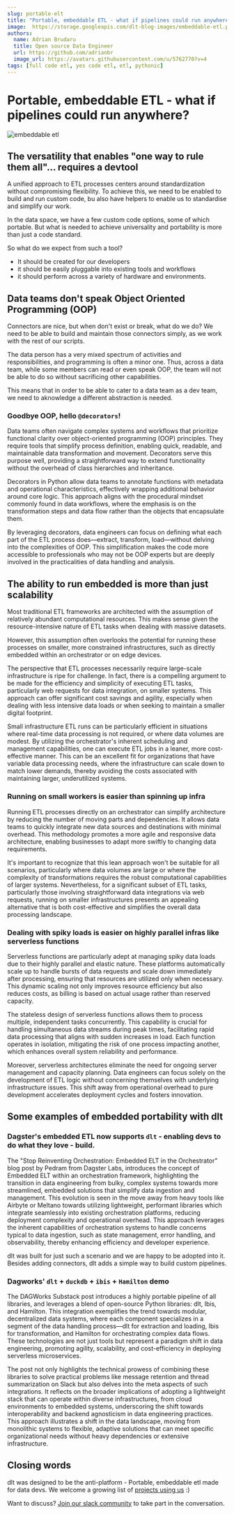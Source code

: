 ```yaml
---
slug: portable-elt
title: "Portable, embeddable ETL - what if pipelines could run anywhere?"
image:  https://storage.googleapis.com/dlt-blog-images/embeddable-etl.png
authors:
  name: Adrian Brudaru
  title: Open source Data Engineer
  url: https://github.com/adrianbr
  image_url: https://avatars.githubusercontent.com/u/5762770?v=4
tags: [full code etl, yes code etl, etl, pythonic]
---
```


# Portable, embeddable ETL - what if pipelines could run anywhere?

![embeddable etl](https://storage.googleapis.com/dlt-blog-images/embeddable-etl.png)

## The versatility that enables "one way to rule them all"... requires a devtool

A unified approach to ETL processes centers around standardization without compromising flexibility.
To achieve this, we need to be enabled to build and run custom code, bu also have helpers to enable us to standardise and simplify our work.

In the data space, we have a few custom code options, some of which portable. But what is needed to achieve
universality and portability is more than just a code standard.

So what do we expect from such a tool?
- It should be created for our developers
- it should be easily pluggable into existing tools and workflows
- it should perform across a variety of hardware and environments.

## Data teams don't speak Object Oriented Programming (OOP)

Connectors are nice, but when don't exist or break, what do we do? We need to be able to build and maintain those connectors simply, as we work with the rest of our scripts.

The data person has a very mixed spectrum of activities and responsibilities, and programming is often a minor one. Thus, across a data team, while some members
can read or even speak OOP, the team will not be able to do so without sacrificing other capabilities.

This means that in order to be able to cater to a data team as a dev team, we need to aknowledge a different abstraction is needed.

### Goodbye OOP, hello `@decorators`!

Data teams often navigate complex systems and workflows that prioritize functional clarity over object-oriented
programming (OOP) principles. They require tools that simplify process definition, enabling quick, readable,
and maintainable data transformation and movement. Decorators serve this purpose well, providing a straightforward
way to extend functionality without the overhead of class hierarchies and inheritance.

Decorators in Python allow data teams to annotate functions with metadata and operational characteristics,
effectively wrapping additional behavior around core logic. This approach aligns with the procedural mindset
commonly found in data workflows, where the emphasis is on the transformation steps and data flow rather than the objects that encapsulate them.

By leveraging decorators, data engineers can focus on defining what each part of the ETL process does—extract,
transform, load—without delving into the complexities of OOP. This simplification makes the code more accessible
to professionals who may not be OOP experts but are deeply involved in the practicalities of data handling and analysis.

## The ability to run embedded is more than just scalability

Most traditional ETL frameworks are architected with the assumption of relatively abundant computational resources.
This makes sense given the resource-intensive nature of ETL tasks when dealing with massive datasets.

However, this assumption often overlooks the potential for running these processes on smaller, more constrained infrastructures,
such as directly embedded within an orchestrator or on edge devices.

The perspective that ETL processes necessarily require large-scale infrastructure is ripe for challenge. In fact,
there is a compelling argument to be made for the efficiency and simplicity of executing ETL tasks, particularly web
requests for data integration, on smaller systems. This approach can offer significant cost savings and agility,
especially when dealing with less intensive data loads or when seeking to maintain a smaller digital footprint.

Small infrastructure ETL runs can be particularly efficient in situations where real-time data processing is not
required, or where data volumes are modest. By utilizing the orchestrator's inherent scheduling and management
capabilities, one can execute ETL jobs in a leaner, more cost-effective manner. This can be an excellent fit for
organizations that have variable data processing needs, where the infrastructure can scale down to match lower demands,
thereby avoiding the costs associated with maintaining larger, underutilized systems.

### Running on small workers is easier than spinning up infra

Running ETL processes directly on an orchestrator can simplify architecture by reducing the number of
moving parts and dependencies. It allows data teams to quickly integrate new data sources and destinations with minimal
overhead. This methodology promotes a more agile and responsive data architecture, enabling businesses to adapt more swiftly
to changing data requirements.

It's important to recognize that this lean approach won't be suitable for all scenarios, particularly where data volumes
are large or where the complexity of transformations requires the robust computational capabilities of larger systems.
Nevertheless, for a significant subset of ETL tasks, particularly those involving straightforward data integrations via web requests,
running on smaller infrastructures presents an appealing alternative that is both cost-effective and simplifies the
overall data processing landscape.

### Dealing with spiky loads is easier on highly parallel infras like serverless functions

Serverless functions are particularly adept at managing spiky data loads due to their highly parallel and elastic nature.
These platforms automatically scale up to handle bursts of data requests and scale down immediately after processing,
ensuring that resources are utilized only when necessary. This dynamic scaling not only improves resource efficiency
but also reduces costs, as billing is based on actual usage rather than reserved capacity.

The stateless design of serverless functions allows them to process multiple, independent tasks concurrently.
This capability is crucial for handling simultaneous data streams during peak times, facilitating rapid data processing
that aligns with sudden increases in load. Each function operates in isolation, mitigating the risk of one process impacting another,
which enhances overall system reliability and performance.

Moreover, serverless architectures eliminate the need for ongoing server management and capacity planning.
Data engineers can focus solely on the development of ETL logic without concerning themselves with underlying infrastructure issues.
This shift away from operational overhead to pure development accelerates deployment cycles and fosters innovation.

## Some examples of embedded portability with dlt

### Dagster's embedded ETL now supports `dlt` - enabling devs to do what they love - build.

The "Stop Reinventing Orchestration: Embedded ELT in the Orchestrator" blog post by Pedram from Dagster Labs,
introduces the concept of Embedded ELT within an orchestration framework, highlighting the transition in data engineering from bulky,
complex systems towards more streamlined, embedded solutions that simplify data ingestion and management. This evolution is seen in
the move away from heavy tools like Airbyte or Meltano towards utilizing lightweight, performant libraries which integrate seamlessly into existing
orchestration platforms, reducing deployment complexity and operational overhead. This approach leverages the inherent capabilities of
orchestration systems to handle concerns typical to data ingestion, such as state management, error handling, and observability,
thereby enhancing efficiency and developer experience.

dlt was built for just such a scenario and we are happy to be adopted into it. Besides adding connectors, dlt adds a simple way to build custom pipelines.

### Dagworks' `dlt` + `duckdb` + `ibis` + `Hamilton` demo

The DAGWorks Substack post introduces a highly portable pipeline of all libraries, and leverages a blend of open-source Python libraries: dlt, Ibis, and Hamilton.
This integration exemplifies the trend towards modular, decentralized data systems, where each component specializes in a segment of the data handling process—dlt for extraction and loading,
Ibis for transformation, and Hamilton for orchestrating complex data flows. These technologies are not just tools but represent a
paradigm shift in data engineering, promoting agility, scalability, and cost-efficiency in deploying serverless microservices.

The post not only highlights the technical prowess of combining these libraries to solve practical problems like message
retention and thread summarization on Slack but also delves into the meta aspects of such integrations. It reflects on the broader
implications of adopting a lightweight stack that can operate within diverse infrastructures, from cloud environments to embedded systems,
underscoring the shift towards interoperability and backend agnosticism in data engineering practices. This approach illustrates a shift
in the data landscape, moving from monolithic systems to flexible, adaptive solutions that can meet specific organizational needs
without heavy dependencies or extensive infrastructure.

## Closing words
dlt was designed to be the anti-platform - Portable, embeddable etl made for data devs.
We welcome a growing list of [projects using us](https://github.com/dlt-hub/dlt/network/dependents) :)

Want to discuss? [Join our slack community](https://dlthub.com/community) to take part in the conversation.

